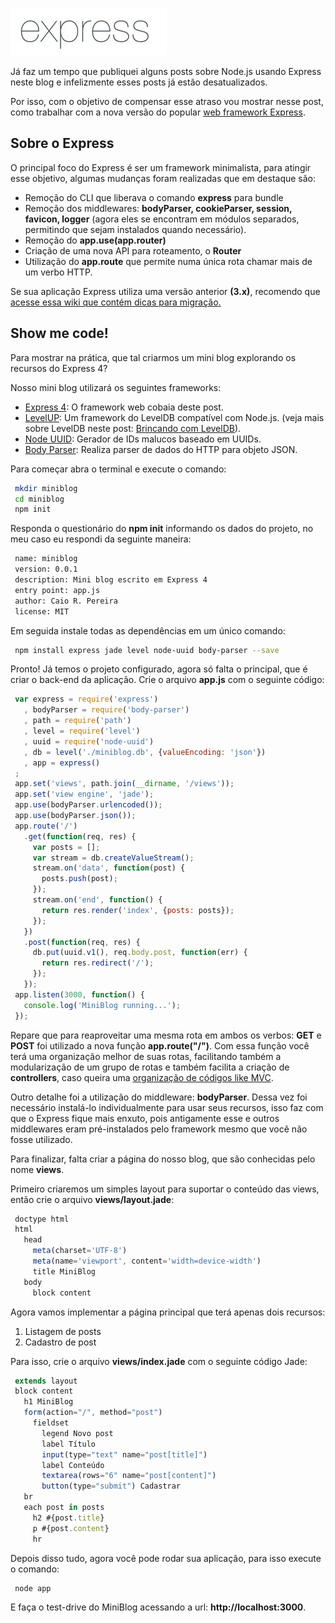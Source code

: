 [![Express 4.0](../images/express4.jpg "Express 4.0")](http://expressjs.com "Express") 

Já faz um tempo que publiquei alguns posts sobre Node.js usando Express neste blog e infelizmente esses posts já estão desatualizados.

Por isso, com o objetivo de compensar esse atraso vou mostrar nesse post, como trabalhar com a nova versão do popular [web framework Express](http://expressjs.com "Express").

## Sobre o Express

O principal foco do Express é ser um framework minimalista, para atingir esse objetivo, algumas mudanças foram realizadas que em destaque são:

*   Remoção do CLI que liberava o comando **express** para bundle
*   Remoção dos middlewares: **bodyParser, cookieParser, session, favicon, logger** (agora eles se encontram em módulos separados, permitindo que sejam instalados quando necessário).
*   Remoção do **app.use(app.router)**
*   Criação de uma nova API para roteamento, o **Router**
*   Utilização do **app.route** que permite numa única rota chamar mais de um verbo HTTP.

Se sua aplicação Express utiliza uma versão anterior **(3.x)**, recomendo que [acesse essa wiki que contém dicas para migração.](https://github.com/visionmedia/express/wiki/Migrating-from-3.x-to-4.x "Migrando Express 3.x para 4.x")

## Show me code!

Para mostrar na prática, que tal criarmos um mini blog explorando os recursos do Express 4?

Nosso mini blog utilizará os seguintes frameworks:

*   [Express 4](https://github.com/visionmedia/express "Github do Express"): O framework web cobaia deste post.
*   [LevelUP](https://github.com/rvagg/node-levelup "Github do LevelUP"): Um framework do LevelDB compatível com Node.js. (veja mais sobre LevelDB neste post: [Brincando com LevelDB](http://udgwebdev.com/brincando-com-leveldb "Brincando com LevelDB")).
*   [Node UUID](https://github.com/broofa/node-uuid "Github do Node UUID"): Gerador de IDs malucos baseado em UUIDs.
*   [Body Parser](https://github.com/expressjs/body-parser "Github do Body Parser"): Realiza parser de dados do HTTP para objeto JSON.

Para começar abra o terminal e execute o comando:

``` bash
 mkdir miniblog
 cd miniblog
 npm init
``` 

Responda o questionário do **npm init** informando os dados do projeto, no meu caso eu respondi da seguinte maneira:

``` bash
 name: miniblog
 version: 0.0.1
 description: Mini blog escrito em Express 4
 entry point: app.js
 author: Caio R. Pereira
 license: MIT
``` 

Em seguida instale todas as dependências em um único comando:

``` bash
 npm install express jade level node-uuid body-parser --save
``` 

Pronto! Já temos o projeto configurado, agora só falta o principal, que é criar o back-end da aplicação. Crie o arquivo **app.js** com o seguinte código:

``` javascript
 var express = require('express')
   , bodyParser = require('body-parser')
   , path = require('path')
   , level = require('level')
   , uuid = require('node-uuid')
   , db = level('./miniblog.db', {valueEncoding: 'json'})
   , app = express()
 ;
 app.set('views', path.join(__dirname, '/views'));
 app.set('view engine', 'jade');
 app.use(bodyParser.urlencoded());
 app.use(bodyParser.json());
 app.route('/')
   .get(function(req, res) {
     var posts = [];
     var stream = db.createValueStream();
     stream.on('data', function(post) {
       posts.push(post);
     });
     stream.on('end', function() {
       return res.render('index', {posts: posts});
     });
   })
   .post(function(req, res) {
     db.put(uuid.v1(), req.body.post, function(err) {
       return res.redirect('/');
     });
   });
 app.listen(3000, function() {
   console.log('MiniBlog running...');
 });
``` 

Repare que para reaproveitar uma mesma rota em ambos os verbos: **GET** e **POST** foi utilizado a nova função **app.route("/")**. Com essa função você terá uma organização melhor de suas rotas, facilitando também a modularização de um grupo de rotas e também facilita a criação de **controllers**, caso queira uma [organização de códigos like MVC](http://pt.wikipedia.org/wiki/MVC "Wiki: Padrão MVC (Model-View-Controller)").

Outro detalhe foi a utilização do middleware: **bodyParser**. Dessa vez foi necessário instalá-lo individualmente para usar seus recursos, isso faz com que o Express fique mais enxuto, pois antigamente esse e outros middlewares eram pré-instalados pelo framework mesmo que você não fosse utilizado.

Para finalizar, falta criar a página do nosso blog, que são conhecidas pelo nome **views**.

Primeiro criaremos um simples layout para suportar o conteúdo das views, então crie o arquivo **views/layout.jade**:

``` javascript
 doctype html
 html
   head
     meta(charset='UTF-8')
     meta(name='viewport', content='width=device-width')
     title MiniBlog
   body
     block content
``` 

Agora vamos implementar a página principal que terá apenas dois recursos:

1.  Listagem de posts
2.  Cadastro de post

Para isso, crie o arquivo **views/index.jade** com o seguinte código Jade:

``` javascript
 extends layout
 block content
   h1 MiniBlog
   form(action="/", method="post")
     fieldset
       legend Novo post
       label Título
       input(type="text" name="post[title]")
       label Conteúdo
       textarea(rows="6" name="post[content]")
       button(type="submit") Cadastrar
   br
   each post in posts
     h2 #{post.title}
     p #{post.content}
     hr
``` 

Depois disso tudo, agora você pode rodar sua aplicação, para isso execute o comando:

``` bash
 node app
``` 

E faça o test-drive do MiniBlog acessando a url: **http://localhost:3000**.